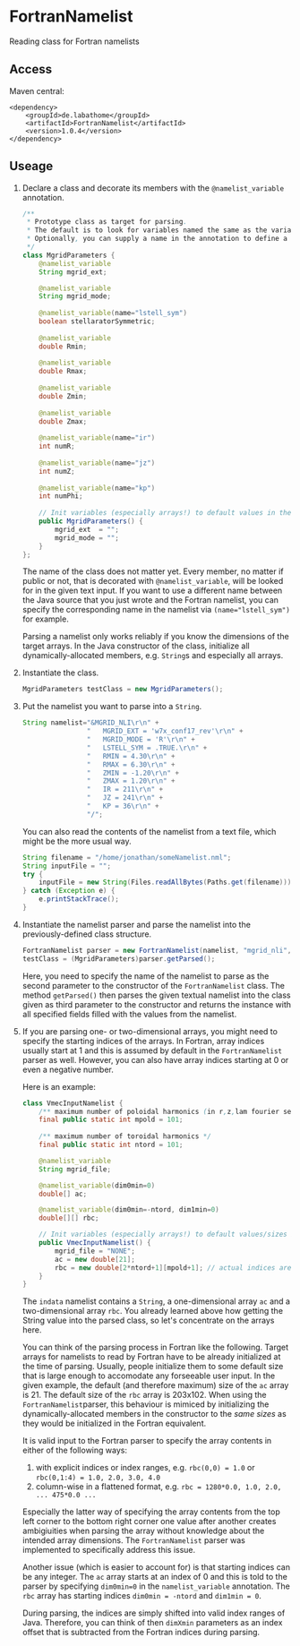 # FortranNamelist
Reading class for Fortran namelists

## Access
Maven central:

```
<dependency>
	<groupId>de.labathome</groupId>
	<artifactId>FortranNamelist</artifactId>
	<version>1.0.4</version>
</dependency>
```

## Useage
1. Declare a class and decorate its members with the `@namelist_variable` annotation.

	```java
	/**
	 * Prototype class as target for parsing.
	 * The default is to look for variables named the same as the variable name in the namelist.
	 * Optionally, you can supply a name in the annotation to define a name used in the namelist.
	 */
	class MgridParameters {
		@namelist_variable
		String mgrid_ext;
	
		@namelist_variable
		String mgrid_mode;
		
		@namelist_variable(name="lstell_sym")
		boolean stellaratorSymmetric;
		
		@namelist_variable
		double Rmin;
		
		@namelist_variable
		double Rmax;
		
		@namelist_variable
		double Zmin;
		
		@namelist_variable
		double Zmax;
		
		@namelist_variable(name="ir")
		int numR;
		
		@namelist_variable(name="jz")
		int numZ;
		
		@namelist_variable(name="kp")
		int numPhi;
		
		// Init variables (especially arrays!) to default values in the constructor.
		public MgridParameters() {
			mgrid_ext  = "";
			mgrid_mode = "";
		}
	};
	```
	
	The name of the class does not matter yet.
	Every member, no matter if public or not, that is decorated with `@namelist_variable`, will be looked for in the given text input.
	If you want to use a different name between the Java source that you just wrote and the Fortran namelist,
	you can specify the corresponding name in the namelist via `(name="lstell_sym")` for example.
	
	Parsing a namelist only works reliably if you know the dimensions of the target arrays.
	In the Java constructor of the class, initialize all dynamically-allocated members, e.g. `String`s and especially all arrays.

2. Instantiate the class.

	```java
	MgridParameters testClass = new MgridParameters();
	```

3. Put the namelist you want to parse into a `String`.

	```java
	String namelist="&MGRID_NLI\r\n" + 
	                "   MGRID_EXT = 'w7x_conf17_rev'\r\n" + 
	                "   MGRID_MODE = 'R'\r\n" + 
	                "   LSTELL_SYM = .TRUE.\r\n" + 
	                "   RMIN = 4.30\r\n" + 
	                "   RMAX = 6.30\r\n" + 
	                "   ZMIN = -1.20\r\n" + 
	                "   ZMAX = 1.20\r\n" + 
	                "   IR = 211\r\n" + 
	                "   JZ = 241\r\n" + 
	                "   KP = 36\r\n" + 
	                "/";
	```
	
	You can also read the contents of the namelist from a text file, which might be the more usual way.

	```java
	String filename = "/home/jonathan/someNamelist.nml";
	String inputFile = "";
	try {
		inputFile = new String(Files.readAllBytes(Paths.get(filename)));
	} catch (Exception e) {
		e.printStackTrace();
	}
	```
	
4. Instantiate the namelist parser and parse the namelist into the previously-defined class structure.

	```java
	FortranNamelist parser = new FortranNamelist(namelist, "mgrid_nli", testClass);
	testClass = (MgridParameters)parser.getParsed();
	```
	
	Here, you need to specify the name of the namelist to parse as the second parameter to the constructor
	of the `FortranNamelist` class.
	The method `getParsed()` then parses the given textual namelist into the class given as third parameter to
	the constructor and returns the instance with all specified fields filled with the values from the namelist.
	
5. If you are parsing one- or two-dimensional arrays, you might need to specify the starting indices of the arrays.
	In Fortran, array indices usually start at 1 and this is assumed by default in the `FortranNamelist` parser as well.
	However, you can also have array indices starting at 0 or even a negative number.
	
	Here is an example:
	
	```java
	class VmecInputNamelist {
		/** maximum number of poloidal harmonics (in r,z,lam fourier series) */
		final public static int mpold = 101;
			
		/** maximum number of toroidal harmonics */
		final public static int ntord = 101;

		@namelist_variable
		String mgrid_file;

		@namelist_variable(dim0min=0)
		double[] ac;                  

		@namelist_variable(dim0min=-ntord, dim1min=0)
		double[][] rbc;

		// Init variables (especially arrays!) to default values/sizes in the constructor.
		public VmecInputNamelist() {
			mgrid_file = "NONE";
			ac = new double[21];
			rbc = new double[2*ntord+1][mpold+1]; // actual indices are in [-ntord:ntord][0:mpold]
		}
	}
	```
	
	The `indata` namelist contains a `String`, a one-dimensional array `ac` and a two-dimensional array `rbc`.
	You already learned above how getting the String value into the parsed class, so let's concentrate on the arrays here.
	
	You can think of the parsing process in Fortran like the following.
	Target arrays for namelists to read by Fortran have to be already initialized at the time of parsing.
	Usually, people initialize them to some default size that is large enough to accomodate any forseeable user input.
	In the given example, the default (and therefore maximum) size of the `ac` array is 21.
	The default size of the `rbc` array is 203x102.
	When using the `FortranNamelist`parser, this behaviour is mimiced by initializing the dynamically-allocated
	members in the constructor to the *same sizes* as they would be initialized in the Fortran equivalent.
	
	It is valid input to the Fortran parser to specify the array contents in either of the following ways:
	1. with explicit indices or index ranges, e.g. `rbc(0,0) = 1.0` or `rbc(0,1:4) = 1.0, 2.0, 3.0, 4.0`
	2. column-wise in a flattened format, e.g. `rbc = 1280*0.0, 1.0, 2.0, ... 475*0.0 ...`
	
	Especially the latter way of specifying the array contents from the top left corner to the bottom right corner
	one value after another creates ambigiuities when parsing the array without knowledge about the intended
	array dimensions. The `FortranNamelist` parser was implemented to specifically address this issue.
	
	Another issue (which is easier to account for) is that starting indices can be any integer.
	The `ac` array starts at an index of 0 and this is told to the parser
	by specifying `dim0min=0` in the `namelist_variable` 	annotation.
	The `rbc` array has starting indices `dim0min = -ntord` and `dim1min = 0`.
	
	During parsing, the indices are simply shifted into valid index ranges of Java.
	Therefore, you can think of then `dimXmin` parameters as an index offset that is subtracted
	from the Fortran indices	during parsing.

